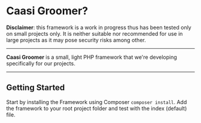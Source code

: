 # Caasi Groomer?

**Disclaimer**: this framework is a work in progress thus has been tested only on small projects only. It is neither suitable nor recommended for use in large projects as it may pose security risks among other.

---

**Caasi Groomer** is a small, light PHP framework that we're developing specifically for our projects.

---

## Getting Started

Start by installing the Framework using Composer `composer install`.
Add the framework to your root project folder and test with the index (default) file.
